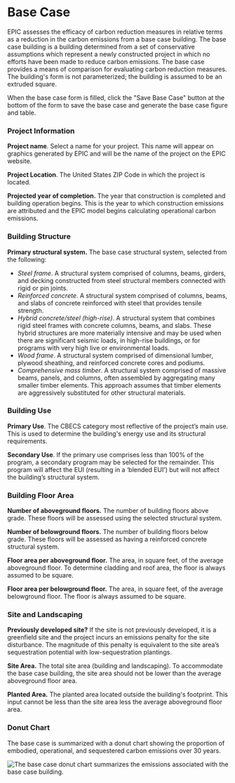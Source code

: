 # Base Case

EPIC assesses the efficacy of carbon reduction measures in relative terms as a reduction in the carbon emissions from a base case building. The base case building is a building determined from a set of conservative assumptions which represent a newly constructed project in which no efforts have been made to reduce carbon emissions. The base case provides a means of comparison for evaluating carbon reduction measures. The building's form is not parameterized; the building is assumed to be an extruded square.&#x20;

When the base case form is filled, click the "Save Base Case" button at the bottom of the form to save the base case and generate the base case figure and table.

### Project Information

**Project name**. Select a name for your project. This name will appear on graphics generated by EPIC and will be the name of the project on the EPIC website.

**Project Location**. The United States ZIP Code in which the project is located.

**Projected year of completion.** The year that construction is completed and building operation begins. This is the year to which construction emissions are attributed and the EPIC model begins calculating operational carbon emissions.

### Building Structure

**Primary structural system.** The base case structural system, selected from the following:

* _Steel frame_. A structural system comprised of columns, beams, girders, and decking constructed from steel structural members connected with rigid or pin joints.
* _Reinforced concrete_. A structural system comprised of columns, beams, and slabs of concrete reinforced with steel that provides tensile strength.
* _Hybrid concrete/steel (high-rise)_. A structural system that combines rigid steel frames with concrete columns, beams, and slabs. These hybrid structures are more materially intensive and may be used when there are significant seismic loads, in high-rise buildings, or for programs with very high live or environmental loads.
* _Wood frame_. A structural system comprised of dimensional lumber, plywood sheathing, and reinforced concrete cores and podiums.
* _Comprehensive mass timber_. A structural system comprised of massive beams, panels, and columns, often assembled by aggregating many smaller timber elements. This approach assumes that timber elements are aggressively substituted for other structural materials.

### Building Use

**Primary Use**. The CBECS category most reflective of the project’s main use. This is used to determine the building's energy use and its structural requirements.

**Secondary Use**. If the primary use comprises less than 100% of the program, a secondary program may be selected for the remainder. This program will affect the EUI (resulting in a ‘blended EUI’) but will not affect the building’s structural system.

### Building Floor Area

**Number of aboveground floors.** The number of building floors above grade. These floors will be assessed using the selected structural system.

**Number of belowground floors.** The number of building floors below grade. These floors will be assessed as having a reinforced concrete structural system.

**Floor area per aboveground floor.** The area, in square feet, of the average aboveground floor. To determine cladding and roof area, the floor is always assumed to be square.

**Floor area per belowground floor.** The area, in square feet, of the average belowground floor. The floor is always assumed to be square.

### Site and Landscaping

**Previously developed site?** If the site is not previously developed, it is a greenfield site and the project incurs an emissions penalty for the site disturbance. The magnitude of this penalty is equivalent to the site area’s sequestration potential with low-sequestration plantings.

**Site Area.** The total site area (building and landscaping). To accommodate the base case building, the site area should not be lower than the average aboveground floor area.

**Planted Area.** The planted area located outside the building's footprint. This input cannot be less than the site area less the average aboveground floor area.

### Donut Chart

The base case is summarized with a donut chart showing the proportion of embodied, operational, and sequestered carbon emissions over 30 years.&#x20;

![The base case donut chart summarizes the emissions associated with the base case building.](<../../.gitbook/assets/2022-06-01 16\_54\_08-EPIC Assessment.png>)

